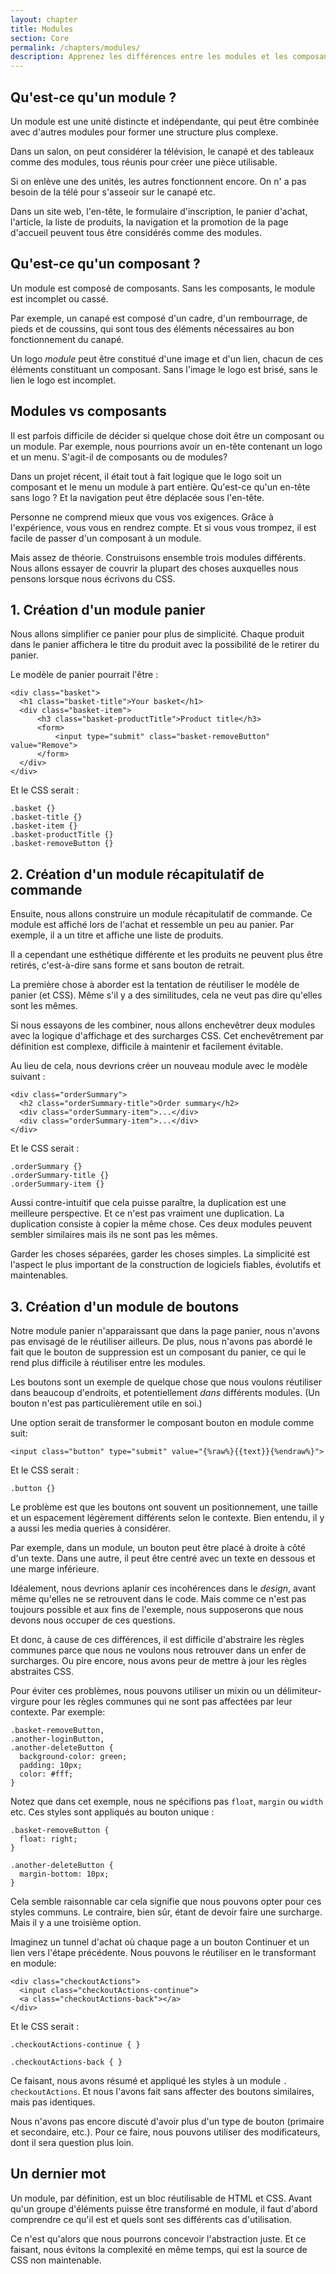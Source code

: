 ```yaml
---
layout: chapter
title: Modules
section: Core
permalink: /chapters/modules/
description: Apprenez les différences entre les modules et les composants et comment les identifier dans une conception. Nous allons aussi coder quelques exemples de modules ensemble.
---
```


## Qu'est-ce qu'un module ?

Un module est une unité distincte et indépendante, qui peut être combinée avec d'autres modules pour former une structure plus complexe.

Dans un salon, on peut considérer la télévision, le canapé et des tableaux comme des modules, tous réunis pour créer une pièce utilisable.

Si on enlève une des unités, les autres fonctionnent encore. On n' a pas besoin de la télé pour s'asseoir sur le canapé etc.

Dans un site web, l'en-tête, le formulaire d'inscription, le panier d'achat, l'article, la liste de produits, la navigation et la promotion de la page d'accueil peuvent tous être considérés comme des modules.

## Qu'est-ce qu'un composant ?

Un module est composé de composants. Sans les composants, le module est incomplet ou cassé.

Par exemple, un canapé est composé d'un cadre, d'un rembourrage, de pieds et de coussins, qui sont tous des éléments nécessaires au bon fonctionnement du canapé.

Un logo *module* peut être constitué d'une image et d'un lien, chacun de ces éléments constituant un composant. Sans l'image le logo est brisé, sans le lien le logo est incomplet.

## Modules vs composants

Il est parfois difficile de décider si quelque chose doit être un composant ou un module. Par exemple, nous pourrions avoir un en-tête contenant un logo et un menu. S'agit-il de composants ou de modules?

Dans un projet récent, il était tout à fait logique que le logo soit un composant et le menu un module à part entière. Qu'est-ce qu'un en-tête sans logo ? Et la navigation peut être déplacée sous l'en-tête.

Personne ne comprend mieux que vous vos exigences. Grâce à l'expérience, vous vous en rendrez compte. Et si vous vous trompez, il est facile de passer d'un composant à un module.

Mais assez de théorie. Construisons ensemble trois modules différents. Nous allons essayer de couvrir la plupart des choses auxquelles nous pensons lorsque nous écrivons du CSS.

## 1. Création d'un module panier

Nous allons simplifier ce panier pour plus de simplicité. Chaque produit dans le panier affichera le titre du produit avec la possibilité de le retirer du panier.

Le modèle de panier pourrait l'être :

	<div class="basket">
	  <h1 class="basket-title">Your basket</h1>
	  <div class="basket-item">
	      <h3 class="basket-productTitle">Product title</h3>
          <form>
              <input type="submit" class="basket-removeButton" value="Remove">
	      </form>
	  </div>
	</div>

Et le CSS serait :

	.basket {}
	.basket-title {}
	.basket-item {}
	.basket-productTitle {}
	.basket-removeButton {}

## 2. Création d'un module récapitulatif de commande

Ensuite, nous allons construire un module récapitulatif de commande. Ce module est affiché lors de l'achat et ressemble un peu au panier. Par exemple, il a un titre et affiche une liste de produits.

Il a cependant une esthétique différente et les produits ne peuvent plus être retirés, c'est-à-dire sans forme et sans bouton de retrait.

La première chose à aborder est la tentation de réutiliser le modèle de panier (et CSS). Même s'il y a des similitudes, cela ne veut pas dire qu'elles sont les mêmes.

Si nous essayons de les combiner, nous allons enchevêtrer deux modules avec la logique d'affichage et des surcharges CSS. Cet enchevêtrement par définition est complexe, difficile à maintenir et facilement évitable.

Au lieu de cela, nous devrions créer un nouveau module avec le modèle suivant :

	<div class="orderSummary">
	  <h2 class="orderSummary-title">Order summary</h2>
	  <div class="orderSummary-item">...</div>
	  <div class="orderSummary-item">...</div>
	</div>

Et le CSS serait :

	.orderSummary {}
	.orderSummary-title {}
	.orderSummary-item {}

Aussi contre-intuitif que cela puisse paraître, la duplication est une meilleure perspective. Et ce n'est pas vraiment une duplication. La duplication consiste à copier la même chose. Ces deux modules peuvent sembler similaires mais ils ne sont pas les mêmes.

Garder les choses séparées, garder les choses simples. La simplicité est l'aspect le plus important de la construction de logiciels fiables, évolutifs et maintenables.

## 3. Création d'un module de boutons

Notre module panier n'apparaissant que dans la page panier, nous n'avons pas envisagé de le réutiliser ailleurs. De plus, nous n'avons pas abordé le fait que le bouton de suppression est un composant du panier, ce qui le rend plus difficile à réutiliser entre les modules.

Les boutons sont un exemple de quelque chose que nous voulons réutiliser dans beaucoup d'endroits, et potentiellement *dans* différents modules. (Un bouton n'est pas particulièrement utile en soi.)

Une option serait de transformer le composant bouton en module comme suit:

	<input class="button" type="submit" value="{%raw%}{{text}}{%endraw%}">

Et le CSS serait :

	.button {}

Le problème est que les boutons ont souvent un positionnement, une taille et un espacement légèrement différents selon le contexte. Bien entendu, il y a aussi les media queries à considérer.

Par exemple, dans un module, un bouton peut être placé à droite à côté d'un texte. Dans une autre, il peut être centré avec un texte en dessous et une marge inférieure.

Idéalement, nous devrions aplanir ces incohérences dans le *design*, avant même qu'elles ne se retrouvent dans le code. Mais comme ce n'est pas toujours possible et aux fins de l'exemple, nous supposerons que nous devons nous occuper de ces questions.

Et donc, à cause de ces différences, il est difficile d'abstraire les règles communes parce que nous ne voulons nous retrouver dans un enfer de surcharges. Ou pire encore, nous avons peur de mettre à jour les règles abstraites CSS.

Pour éviter ces problèmes, nous pouvons utiliser un mixin ou un délimiteur-virgure pour les règles communes qui ne sont pas affectées par leur contexte. Par exemple:

	.basket-removeButton,
	.another-loginButton,
	.another-deleteButton {
      background-color: green;
      padding: 10px;
      color: #fff;
	}

Notez que dans cet exemple, nous ne spécifions pas `float`, `margin` ou `width` etc. Ces styles sont appliqués au bouton unique :

	.basket-removeButton {
	  float: right;
	}

	.another-deleteButton {
	  margin-bottom: 10px;
	}

Cela semble raisonnable car cela signifie que nous pouvons opter pour ces styles communs. Le contraire, bien sûr, étant de devoir faire une surcharge. Mais il y a une troisième option.

Imaginez un tunnel d'achat où chaque page a un bouton Continuer et un lien vers l'étape précédente. Nous pouvons le réutiliser en le transformant en module:

	<div class="checkoutActions">
	  <input class="checkoutActions-continue">
	  <a class="checkoutActions-back"></a>
	</div>

Et le CSS serait :

	.checkoutActions-continue { }

	.checkoutActions-back { }

Ce faisant, nous avons résumé et appliqué les styles à un module `. checkoutActions`. Et nous l'avons fait sans affecter des boutons similaires, mais pas identiques.

Nous n'avons pas encore discuté d'avoir plus d'un type de bouton (primaire et secondaire, etc.). Pour ce faire, nous pouvons utiliser des modificateurs, dont il sera question plus loin.

## Un dernier mot

Un module, par définition, est un bloc réutilisable de HTML et CSS. Avant qu'un groupe d'éléments puisse être transformé en module, il faut d'abord comprendre ce qu'il est et quels sont ses différents cas d'utilisation.

Ce n'est qu'alors que nous pourrons concevoir l'abstraction juste. Et ce faisant, nous évitons la complexité en même temps, qui est la source de CSS non maintenable.
